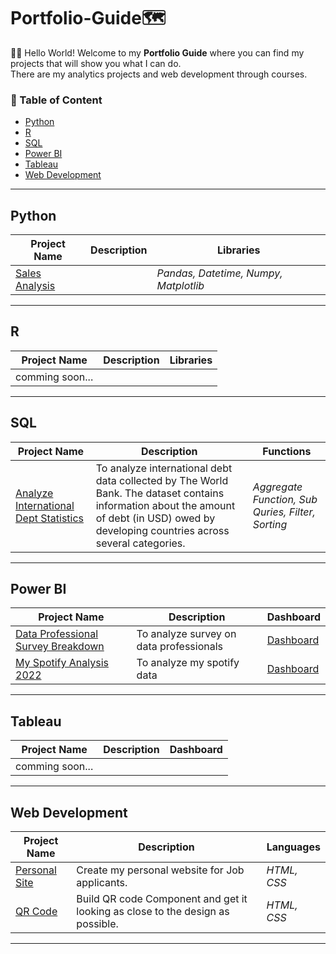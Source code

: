 # Portfolio-Guide:world_map:

:raising_hand_woman:	Hello World! Welcome to my **Portfolio Guide** where you can find my projects that will show you what I can do.
<br />
There are my analytics projects and web development through courses.

### :flight_departure: Table of Content
- [Python](#python)
- [R](#r)
- [SQL](#sql)
- [Power BI](#power-bi)
- [Tableau](#tableau)
- [Web Development](#web-development)

***

## Python
| Project Name | Description | Libraries |
|---|---|---|
| [Sales Analysis](https://datalore.jetbrains.com/view/notebook/yJTIi3RnNAg2EJv2b7LZ5w)| | _Pandas, Datetime, Numpy, Matplotlib_ |

***

## R
| Project Name | Description | Libraries |
|---|---|---|
| comming soon... | | |

***

## SQL
| Project Name | Description | Functions |
|---|---|---|
| [Analyze International Dept Statistics](https://github.com/wareenan/Analyze-International-Debt-Statistics) | To analyze international debt data collected by The World Bank. The dataset contains information about the amount of debt (in USD) owed by developing countries across several categories. | _Aggregate Function, Sub Quries, Filter, Sorting_ |

***

## Power BI
| Project Name | Description | Dashboard |
|---|---|---|
| [Data Professional Survey Breakdown](https://github.com/wareenan/Data-Professional-Survey-Breakdown.git)|To analyze survey on data professionals| [Dashboard](https://app.powerbi.com/view?r=eyJrIjoiMGY4MDU2MzctNmZlNC00MmU2LThhMTQtM2MxMDc0ODQ1NzY1IiwidCI6ImNmODFmMWRmLWRlNTktNGMyOS05MWRhLWEyZGZkMDRhYTc1MSIsImMiOjEwfQ%3D%3D)|
| [My Spotify Analysis 2022](https://github.com/wareenan/My-Spotify-Analysis-2022)|To analyze my spotify data | [Dashboard](https://app.powerbi.com/view?r=eyJrIjoiMmU0NTg2NzMtZTNhMi00OTdmLTkyNmYtYThhNzkyNmQxZjFmIiwidCI6ImNmODFmMWRmLWRlNTktNGMyOS05MWRhLWEyZGZkMDRhYTc1MSIsImMiOjEwfQ%3D%3D&pageName=ReportSection)|


***

## Tableau
| Project Name | Description | Dashboard |
|---|---|---|
| comming soon... | | |


***

## Web Development
| Project Name | Description | Languages |
|---|---|---|
| [Personal Site](https://github.com/wareenan/Personal-Website) | Create my personal website for Job applicants. | _HTML, CSS_ |
| [QR Code](https://github.com/wareenan/qr-code-challenge)| Build QR code Component and get it looking as close to the design as possible. | _HTML, CSS_|

***

